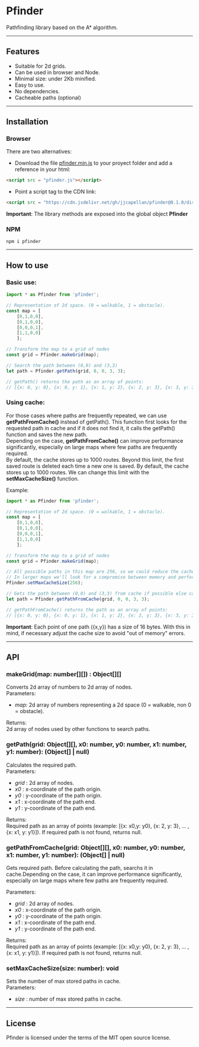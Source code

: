 # Pfinder
Pathfinding library based on the A* algorithm.

---

## Features
* Suitable for 2d grids.
* Can be used in browser and Node.
* Minimal size: under 2Kb minified.
* Easy to use.
* No dependencies.
* Cacheable paths (optional)

---

## Installation
### Browser
There are two alternatives:
* Download the file [pfinder.min.js](https://cdn.jsdelivr.net/gh/jjcapellan/pfinder@0.1.0/dist/pfinder.min.js) to your proyect folder and add a reference in your html:
```html
<script src = "pfinder.js"></script>
```  
* Point a script tag to the CDN link:
```html
<script src = "https://cdn.jsdelivr.net/gh/jjcapellan/pfinder@0.1.0/dist/pfinder.min.js"></script>
```  
**Important**: The library methods are exposed into the global object **Pfinder**  
### NPM
```
npm i pfinder
```

---

## How to use
### Basic use:
```javascript
import * as Pfinder from 'pfinder';

// Representation of 2d space. (0 = walkable, 1 = obstacle). 
const map = [
    [0,1,0,0],
    [0,1,0,0],
    [0,0,0,1],
    [1,1,0,0]
    ];

// Transform the map to a grid of nodes
const grid = Pfinder.makeGrid(map);

// Search the path between (0,0) and (3,3)
let path = Pfinder.getPath(grid, 0, 0, 3, 3);

// getPath() returns the path as an array of points:
// [{x: 0, y: 0}, {x: 0, y: 1}, {x: 1, y: 2}, {x: 2, y: 3}, {x: 3, y: 3}]
```
### Using cache:
For those cases where paths are frequently repeated, we can use **getPathFromCache()** instead of getPath(). This function first looks for the requested path in cache and if it does not find it, it calls the getPath() function and saves the new path.  
Depending on the case, **getPathFromCache()** can improve performance significantly, especially on large maps where few paths are frequently required.  
By default, the cache stores up to 1000 routes. Beyond this limit, the first saved route is deleted each time a new one is saved. By default, the cache stores up to 1000 routes. We can change this limit with the **setMaxCacheSize()** function.  

Example:
```javascript
import * as Pfinder from 'pfinder';

// Representation of 2d space. (0 = walkable, 1 = obstacle). 
const map = [
    [0,1,0,0],
    [0,1,0,0],
    [0,0,0,1],
    [1,1,0,0]
    ];

// Transform the map to a grid of nodes
const grid = Pfinder.makeGrid(map);

// All possible paths in this map are 256, so we could reduce the cache size (default = 1000) to save some memory and cover the 100% cases.
// In larger maps we'll look for a compromise between memory and performance.
Pfinder.setMaxCacheSize(256);

// Gets the path between (0,0) and (3,3) from cache if possible else calls to getPath() and saves the path in cache.
let path = Pfinder.getPathFromCache(grid, 0, 0, 3, 3);

// getPathFromCache() returns the path as an array of points:
// [{x: 0, y: 0}, {x: 0, y: 1}, {x: 1, y: 2}, {x: 2, y: 3}, {x: 3, y: 3}]

```
**Important**: Each point of one path ({x,y}) has a size of 16 bytes. With this in mind, if necessary adjust the cache size to avoid "out of memory" errors.  

---

## API
### **makeGrid(map: number[][]) : Object[][]** 
Converts 2d array of numbers to 2d array of nodes.  
Parameters:
* *map*: 2d array of numbers representing a 2d space (0 = walkable, non 0 = obstacle).  

Returns:  
2d array of nodes used by other functions to search paths.
### **getPath(grid: Object[][], x0: number, y0: number, x1: number, y1: number): (Object[] | null)**
Calculates the required path.  
Parameters:
* *grid* : 2d array of nodes.
* *x0* : x-coordinate of the path origin.
* *y0* : y-coordinate of the path origin.
* *x1* : x-coordinate of the path end.
* *y1* : y-coordinate of the path end.  

Returns:  
Required path as an array of points (example: [{x: x0,y: y0}, {x: 2, y: 3}, ... , {x: x1, y: y1}]). If required path is not found, returns null.
### **getPathFromCache(grid: Object[][], x0: number, y0: number, x1: number, y1: number): (Object[] | null)**
Gets required path. Before calculating the path, searchs it in cache.Depending on the case, it can improve performance significantly, especially on large maps where few paths are frequently required.  

Parameters:
* *grid* : 2d array of nodes.
* *x0* : x-coordinate of the path origin.
* *y0* : y-coordinate of the path origin.
* *x1* : x-coordinate of the path end.
* *y1* : y-coordinate of the path end.  

Returns:  
Required path as an array of points (example: [{x: x0,y: y0}, {x: 2, y: 3}, ... , {x: x1, y: y1}]). If required path is not found, returns null.
### **setMaxCacheSize(size: number): void**
Sets the number of max stored paths in cache.  
Parameters:
* *size* : number of max stored paths in cache.  

---

## License
Pfinder is licensed under the terms of the MIT open source license.